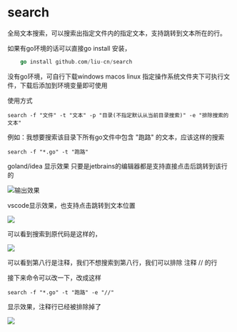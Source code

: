 # search

全局文本搜索，可以搜索出指定文件内的指定文本，支持跳转到文本所在的行。

如果有go环境的话可以直接go install 安装，

```go
    go install github.com/liu-cn/search
```

没有go环境，可自行下载windows macos linux 指定操作系统文件夹下可执行文件，下载后添加到环境变量即可使用



使用方式

```shell
search -f "文件" -t "文本" -p "目录(不指定默认从当前目录搜索)" -e "排除搜索的文本"
```

例如：我想要搜索该目录下所有go文件中包含 "跑路" 的文本，应该这样的搜索

```shell
search -f "*.go" -t "跑路"
```

goland/idea 显示效果 只要是jetbrains的编辑器都是支持直接点击后跳转到该行的

![输出效果](http://cdn.motianli.com/cdn/%E6%88%AA%E5%B1%8F2022-04-15%2000.21.53.png)

vscode显示效果，也支持点击跳转到文本位置

![](http://cdn.motianli.com/cdn/%E6%88%AA%E5%B1%8F2022-04-15%2000.39.34.png)



可以看到搜索到原代码是这样的，

![](http://cdn.motianli.com/cdn/%E6%88%AA%E5%B1%8F2022-04-15%2000.41.40.png)

可以看到第八行是注释，我们不想搜索到第八行，我们可以排除 注释 // 的行

接下来命令可以改一下，改成这样

```shell
search -f "*.go" -t "跑路" -e "//"
```

显示效果，注释行已经被排除掉了

![](http://cdn.motianli.com/cdn/%E6%88%AA%E5%B1%8F2022-04-15%2000.46.02.png)